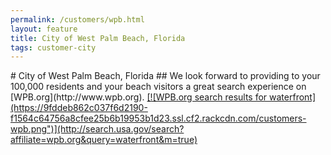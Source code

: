 ```yaml
---
permalink: /customers/wpb.html
layout: feature
title: City of West Palm Beach, Florida
tags: customer-city
---
```

<article class="article feature feature-image">
# City of West Palm Beach, Florida
## We look forward to providing to your 100,000 residents and your beach visitors a great search experience on [WPB.org](http://www.wpb.org).
<a href="http://search.usa.gov/search?affiliate=wpb.org&query=waterfront" class="image-link">
[![WPB.org search results for waterfront](https://9fddeb862c037f6d2190-f1564c64756a8cfee25b6b19953b1d23.ssl.cf2.rackcdn.com/customers-wpb.png")](http://search.usa.gov/search?affiliate=wpb.org&query=waterfront&m=true)</a>
</article>
